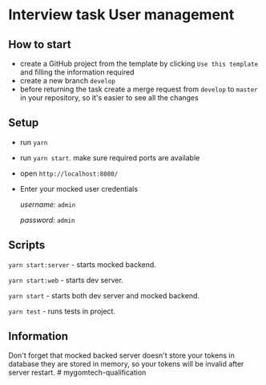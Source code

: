 # Interview task User management

## How to start
* create a GitHub project from the template by clicking `Use this template` and filling the information required 
* create a new branch `develop`
* before returning the task create a merge request from `develop` to `master` in your repository, so it's easier to see all the changes

## Setup

* run `yarn`
* run `yarn start`. make sure required ports are available
* open `http://localhost:8080/`
* Enter your mocked user credentials
    
    *username:* `admin`

    *password:* `admin`

## Scripts

 `yarn start:server` - starts mocked backend.

 `yarn start:web` - starts dev server.
 
 `yarn start` - starts both dev server and mocked backend.
 
 `yarn test` - runs tests in project.


## Information

Don't forget that mocked backed server doesn't store your tokens in database they are stored in memory, so your tokens will be invalid after server restart.
#   m y g o m t e c h - q u a l i f i c a t i o n  
 